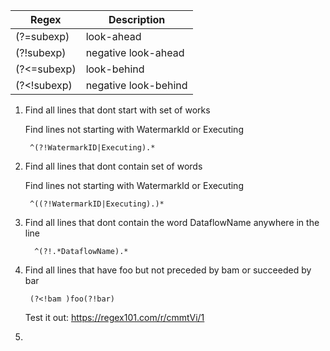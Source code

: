 |Regex|Description
|--|--|
|(?=subexp)|look-ahead
(?!subexp)|negative look-ahead
(?<=subexp)|look-behind
(?<!subexp)|negative look-behind

1.  Find all lines that dont start with set of works

     Find lines not starting with WatermarkId or Executing
   
         ^(?!WatermarkID|Executing).*
         
1.  Find all lines that dont contain set of words

     Find lines not starting with WatermarkId or Executing
   
         ^((?!WatermarkID|Executing).)*       
         
1. Find all lines that dont contain the word DataflowName anywhere in the line
         
         ^(?!.*DataflowName).*
         
1. Find all lines that have foo but not preceded by bam or succeeded by bar

        (?<!bam )foo(?!bar)
        
   Test it out: https://regex101.com/r/cmmtVi/1

1. 
